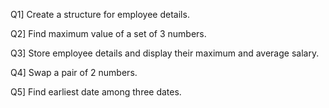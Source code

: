 Q1] Create a structure for employee details.

Q2] Find maximum value of a set of 3 numbers.

Q3] Store employee details and display their maximum and average salary.

Q4] Swap a pair of 2 numbers.

Q5] Find earliest date among three dates.